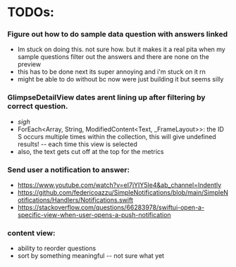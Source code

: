 #  TODOs:

### Figure out how to do sample data question with answers linked
* Im stuck on doing this. not sure how. but it makes it a real pita when my sample questions filter out the answers and there are none on the preview
* this has to be done next its super annoying and i'm stuck on it rn
* might be able to do without bc now were just building it but seems silly

### GlimpseDetailView dates arent lining up after filtering by correct question.
* *sigh*
* ForEach<Array<String>, String, ModifiedContent<Text, _FrameLayout>>: the ID S occurs multiple times within the collection, this will give undefined results! -- each time this view is selected
* also, the text gets cut off at the top for the metrics

### Send user a notification to answer:
* https://www.youtube.com/watch?v=eI7jYIY5Ie4&ab_channel=Indently
* https://github.com/federicoazzu/SimpleNotifications/blob/main/SimpleNotifications/Handlers/Notifications.swift
* https://stackoverflow.com/questions/66283978/swiftui-open-a-specific-view-when-user-opens-a-push-notification


### content view:
* ability to reorder questions
* sort by something meaningful -- not sure what yet
